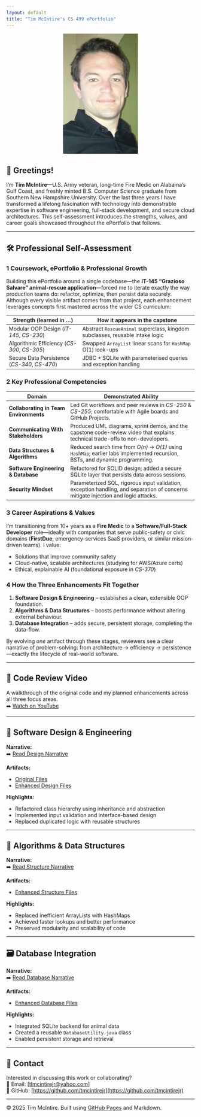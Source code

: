 ```yaml
---
layout: default
title: "Tim McIntire's CS 499 ePortfolio"
---
```


<link rel="stylesheet" href="/CS499/assets/css/custom.css" />

<p align="center">
  <img src="https://raw.githubusercontent.com/tmcintirejr/CS499/main/photos/profile.jpg" alt="Tim McIntire" width="200">
</p>

## 👋 Greetings!

I’m **Tim McIntire**—U.S. Army veteran, long-time Fire Medic on Alabama’s Gulf Coast, and freshly minted B.S. Computer Science graduate from Southern New Hampshire University. Over the last three years I have transformed a lifelong fascination with technology into demonstrable expertise in software engineering, full-stack development, and secure cloud architectures. This self-assessment introduces the strengths, values, and career goals showcased throughout the ePortfolio that follows.

---

## 🛠️ Professional Self-Assessment  

### 1  Coursework, ePortfolio & Professional Growth  
Building this ePortfolio around a single codebase—the **IT-145 “Grazioso Salvare” animal-rescue application**—forced me to iterate exactly the way production teams do: refactor, optimize, then persist data securely. Although every visible artifact comes from that project, each enhancement leverages concepts first mastered across the wider CS curriculum:  

| Strength (learned in …) | How it appears in the capstone |
|-------------------------|--------------------------------|
| Modular OOP Design (*IT-145*, *CS-230*) | Abstract `RescueAnimal` superclass, kingdom subclasses, reusable intake logic |
| Algorithmic Efficiency (*CS-300*, *CS-305*) | Swapped `ArrayList` linear scans for `HashMap` O(1) look-ups |
| Secure Data Persistence (*CS-340*, *CS-470*) | JDBC + SQLite with parameterised queries and exception handling |

### 2  Key Professional Competencies  

| Domain | Demonstrated Ability |
|--------|----------------------|
| **Collaborating in Team Environments** | Led Git workflows and peer reviews in *CS-250* & *CS-255*; comfortable with Agile boards and GitHub Projects. |
| **Communicating With Stakeholders** | Produced UML diagrams, sprint demos, and the capstone code-review video that explains technical trade-offs to non-developers. |
| **Data Structures & Algorithms** | Reduced search time from *O(n)* → *O(1)* using `HashMap`; earlier labs implemented recursion, BSTs, and dynamic programming. |
| **Software Engineering & Database** | Refactored for SOLID design; added a secure SQLite layer that persists data across sessions. |
| **Security Mindset** | Parameterized SQL, rigorous input validation, exception handling, and separation of concerns mitigate injection and logic attacks. |

### 3  Career Aspirations & Values  
I’m transitioning from 10+ years as a **Fire Medic** to a **Software/Full-Stack Developer** role—ideally with companies that serve public-safety or civic domains (**FirstDue**, emergency-services SaaS providers, or similar mission-driven teams). I value:  

- Solutions that improve community safety  
- Cloud-native, scalable architectures (studying for AWS/Azure certs)  
- Ethical, explainable AI (foundational exposure in *CS-370*)  

### 4  How the Three Enhancements Fit Together  
1. **Software Design & Engineering** – establishes a clean, extensible OOP foundation.  
2. **Algorithms & Data Structures** – boosts performance without altering external behaviour.  
3. **Database Integration** – adds secure, persistent storage, completing the data-flow.  

By evolving *one* artifact through these stages, reviewers see a clear narrative of problem-solving: from architecture → efficiency → persistence—exactly the lifecycle of real-world software.

---

## 🎥 Code Review Video
A walkthrough of the original code and my planned enhancements across all three focus areas.  
➡️ [Watch on YouTube](https://youtu.be/6r4VogDAAPQ)

---

## 🧰 Software Design & Engineering

**Narrative:**  
➡️ [Read Design Narrative](narratives/design-narrative.pdf)

**Artifacts:**  
- [Original Files](artifacts/original/)  
- [Enhanced Design Files](artifacts/design/)

**Highlights:**  
- Refactored class hierarchy using inheritance and abstraction  
- Implemented input validation and interface-based design  
- Replaced duplicated logic with reusable structures

---

## 🧮 Algorithms & Data Structures

**Narrative:**  
➡️ [Read Structure Narrative](narratives/structure-narrative.pdf)

**Artifacts:**  
- [Enhanced Structure Files](artifacts/structure/)

**Highlights:**  
- Replaced inefficient ArrayLists with HashMaps  
- Achieved faster lookups and better performance  
- Preserved modularity and scalability of code

---

## 🗃️ Database Integration

**Narrative:**  
➡️ [Read Database Narrative](narratives/database-narrative.pdf)

**Artifacts:**  
- [Enhanced Database Files](artifacts/database/)

**Highlights:**  
- Integrated SQLite backend for animal data  
- Created a reusable `DatabaseUtility.java` class  
- Enabled persistent storage and retrieval

---

## 🧭 Contact

Interested in discussing this work or collaborating?  
📧 Email: [tlmcintirejr@yahoo.com]  
🔗 GitHub: [https://github.com/tmcintirejr](https://github.com/tmcintirejr)

---

© 2025 Tim McIntire. Built using [GitHub Pages](https://pages.github.com) and Markdown.
